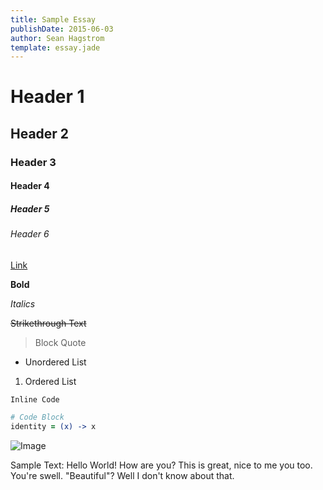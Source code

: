 ```yaml
---
title: Sample Essay
publishDate: 2015-06-03
author: Sean Hagstrom
template: essay.jade
---
```


# Header 1
## Header 2
### Header 3
#### Header 4
##### Header 5
###### Header 6

[Link](/)

__Bold__

*Italics*

~~Strikethrough Text~~

> Block Quote

* Unordered List


1. Ordered List

`Inline Code`

```coffeescript
# Code Block
identity = (x) -> x
```

![Image](http://i.giphy.com/SdYnnxQ30OahG.gif "Title")

Sample Text:
Hello World! How are you? This is great, nice to me you too. You're swell. "Beautiful"? Well I don't know about that.
